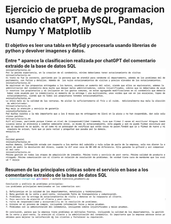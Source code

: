 # Ejercicio de prueba de programacion usando chatGPT, MySQL, Pandas, Numpy Y Matplotlib 



**El objetivo es leer una tabla en MySql y procesarla usando librerias de python y devolver imagenes y datos.**

__Entre * aparece la clasificacion realizada por chatGPT del comentario extraido de la base de datos SQL__
![Entre * aparece la clasificacion realizada por char GPT del comentario extraido de la base de datos SQL](imagenes/clasificacion.png)

__Resumen de las principales criticas sobre el servicio en base a los comentarios extraidos de la base de datos SQL__
![Resumen de las principales criticas sobre el servicio en base a los comentarios extraidos de la base de datos SQL ](imagenes/resumenPrincipal.png)
